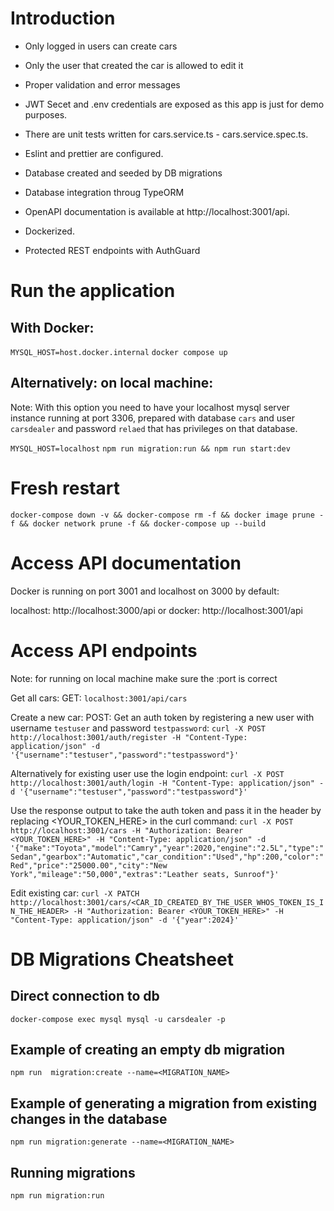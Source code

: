 # Introduction

- Only logged in users can create cars
- Only the user that created the car is allowed to edit it
- Proper validation and error messages

- JWT Secet and .env credentials are exposed as this app is just for demo purposes.
- There are unit tests written for cars.service.ts - cars.service.spec.ts.
- Eslint and prettier are configured.
- Database created and seeded by DB migrations
- Database integration throug TypeORM
- OpenAPI documentation is available at http://localhost:3001/api.
- Dockerized.
- Protected REST endpoints with AuthGuard

# Run the application

## With Docker:

`MYSQL_HOST=host.docker.internal`
`docker compose up`

## Alternatively: on local machine:

Note: With this option you need to have your localhost mysql server instance running at port 3306, prepared with database `cars` and user `carsdealer` and password `relaed` that has privileges on that database.

`MYSQL_HOST=localhost`
`npm run migration:run && npm run start:dev`

# Fresh restart

`docker-compose down -v && docker-compose rm -f && docker image prune -f && docker network prune -f && docker-compose up --build`

# Access API documentation

Docker is running on port 3001 and localhost on 3000 by default:

localhost: http://localhost:3000/api
or
docker: http://localhost:3001/api

# Access API endpoints

Note: for running on local machine make sure the :port is correct

Get all cars:
GET: `localhost:3001/api/cars`

Create a new car:
POST:
Get an auth token by registering a new user with username `testuser` and password `testpassword`:
`curl -X POST http://localhost:3001/auth/register -H "Content-Type: application/json" -d '{"username":"testuser","password":"testpassword"}'`

Alternatively for existing user use the login endpoint:
`curl -X POST http://localhost:3001/auth/login -H "Content-Type: application/json" -d '{"username":"testuser","password":"testpassword"}'`

Use the response output to take the auth token and pass it in the header by replacing <YOUR_TOKEN_HERE> in the curl command:
`curl -X POST http://localhost:3001/cars -H "Authorization: Bearer <YOUR_TOKEN_HERE>" -H "Content-Type: application/json" -d '{"make":"Toyota","model":"Camry","year":2020,"engine":"2.5L","type":"Sedan","gearbox":"Automatic","car_condition":"Used","hp":200,"color":"Red","price":"25000.00","city":"New York","mileage":"50,000","extras":"Leather seats, Sunroof"}'`

Edit existing car:
`curl -X PATCH http://localhost:3001/cars/<CAR_ID_CREATED_BY_THE_USER_WHOS_TOKEN_IS_IN_THE_HEADER> -H "Authorization: Bearer <YOUR_TOKEN_HERE>" -H "Content-Type: application/json" -d '{"year":2024}'`

# DB Migrations Cheatsheet

## Direct connection to db

`docker-compose exec mysql mysql -u carsdealer -p`

## Example of creating an empty db migration

`npm run  migration:create --name=<MIGRATION_NAME>`

## Example of generating a migration from existing changes in the database

`npm run migration:generate --name=<MIGRATION_NAME>`

## Running migrations

`npm run migration:run`
